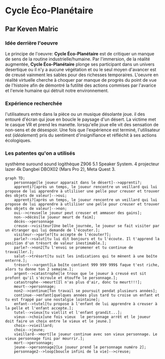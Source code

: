 # Cycle Éco-Planétaire


## Par Keven Malric

### Idée derrière l'oeuvre
Le principe de l'oeuvre: **Cycle Éco-Planétaire** est de critiquer un manque de sens de la routine industrielle/humaine. Par l'immersion, de la réalité augmentée, **Cycle Éco-Planétaire** plonge ses participant dans un univers desertique ou il n'y a aucune végétation et ou le seul moyen d'avancer est de creusé vainment les sables pour des richesses temporaires. L'oeuvre en réalité virtuelle cherche à choquer par manque de progrès du point de vue de l'histoire afin de démontré la futilité des actions commises par l'avarice et l'envie humaine qui détruit notre environnement.

### Expérience recherchée

l'utilisateurs entre dans la pièce ou un musique désolante joue. il des entouré d'écran qui joue en boucle le paysage d'un désert. La victime met le casque VR et prend les manette. lorsqu'elle joue elle vit des sensation de non-sens et de désespoir.
Une fois que l'expérience est terminé, l'utilisateur est (*idéalement*) pris du sentiment d'insignifiance et réfléchit à ses actions écologiques.

### Les patentes qu'on a utilisés
systhème suround sound logithèque Z906 5.1 Speaker System. 4 projecteur lazer 4k Dangbei DBOX02 (Mars Pro 2), Meta Quest 3.


```mermaid
graph TD;
    personnage[le joueur apparait dans le désert]-->apprenti?;
    apprenti?[après un temps, le joueur rencontre un veillard qui lui propose de lui apprendre à utliliser une pelle pour creuser et trouver des objets de valeur]-->oui;
    apprenti?[après un temps, le joueur rencontre un veillard qui lui propose de lui apprendre à utliliser une pelle pour creuser et trouver des objets de valeur]-->non;
    oui-->creuse[le joueur peut creuser et ammaser des gains];
    non-->décès[le joueur meurt de faim];
    décès-->personnage
    creuse-->visiteur[Une belle journée, le joueur se fait visiter par un étranger qui lui demande de l'écouter.];
    visiteur-->parle?[tu accepte de l'écouter?];
    parle?-->salut[tu lui dit bonjours et tu l'écoute. Il t'apprend la position d'un trésort de valeur inestimable.];
    parle?-->non2[Tu l'envoi se promener et tu continue de travailler.];
    salut-->trésort[tu suit les indications qui te mènent à une boîte enterré.];
    trésort-->argent[La boîte contient 999 999 999$ faque t'est riche, alors tu donne ton 2 semaine.];
    argent-->catastrophe[le troux que le joueur à creusé est sit profont qu'il s'écroule et étouffe le personnage.];
    catastrophe-->meurt[Il n'as plus d'air, donc tu meurt!!!];
    meurt-->personnage;
    non2-->continue[Ton travail se poursuit pendat plusieurs années];
    continue-->enfant[quelques années plus tard tu croise un enfant et tu est frappé par une nostalgie lointaine];
    enfant-->tutel[tu propose à l'enfant de lui apprendre à creuser à la pelle et l'enfant accepte.];
    tutel-->vieux[tu viellit et l'enfant grandit...];
    vieux-->choix[une fois vieux  le personnage arrêt et le joueur doit faire un choix entre le vieux et le jeune.]
    choix-->vieillard;
    choix-->jeune;
    vieillard-->mort[le joueur continue avec son vieux personnage. Le vieux personnage fini par mourrir.];
    mort-->personnage;
    jeune-->personnage2[Le joueur prend le personnage numéro 2];
    personnage2-->loop[boucle infini de la vie]-->creuse;
    

```


